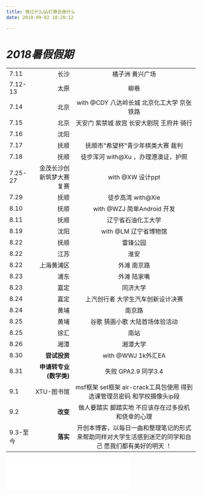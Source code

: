 ```yaml
---
title: 做过什么&&打算去做什么
date: 2018-09-02 18:20:12

---
```





# ***2018暑假假期*** # 
|     |  |    |
| :------- | ----: | :---: |
|   7.11|长沙 |橘子洲 黄兴广场     |
|   7.12-13| 太原    | 柳巷     |
|   7.14| 北京   |    with @CDY 八达岭长城 北京化工大学 京张铁路|
|   7.15| 北京 |  天安门 紫禁城 故宫 长安大剧院 王府井 骑行      |
|   7.16| 沈阳 |     |  
|   7.17| 抚顺   | 抚顺市"希望杯"青少年棋类大赛   裁判  |
|   7.18| 抚顺   |徒步浑河 with@Xu ，办理港澳证，护照  |
|   7.25-27 | 金茂长沙创新筑梦大赛复赛 |  with @XW 设计ppt   |  
|   7.29| 抚顺   |徒步高湾 with@Xie      |
|   8.10| 抚顺  |with @WZJ 简单Android 开发     |
|   8.11|抚顺    |辽宁省石油化工大学      |
|   8.19|沈阳    |with @LM 辽宁省博物馆      |
|   8.22|抚顺    |雷锋公园      |
|   8.22|江苏  |淮安      |
|   8.22|上海黄浦区    | 外滩 南京路   |
|   8.23|浦东  |外滩 陆家嘴      |
|   8.23|嘉定  |同济大学      |
|   8.24|嘉定  |上汽创行者 大学生汽车创新设计决赛     |
|   8.24|黄埔  |南京路      |
|   8.25|黄埔  |谷歌  猜画小歌  大陆首场体验活动    |
|   8.25|徐汇  |南站      |
|   8.26|湘潭  |湘潭大学      |
|   8.30|**尝试投资**  |with @WWJ 1k外汇EA       |
|   8.31|**申请转专业(数学类)**  |失败 GPA2.9 同学3.4      |
|   9.1| XTU-图书馆  | msf框架 set框架 air-crack工具包使用 得到选课管理员密码 和学校摄像头ip段    |
|   9.2| **改变**  | 做人要踏实 脚踏实地 不应该存在过多投机和侥幸的心理     |
|   9.3-至今| **落实** |  开创本博客，以每日一曲和整理笔记的形式 来帮助同样对大学生活感到迷茫的同学和自己 愿我们都有美好的明天 ！ |

<iframe frameborder="no" border="0" marginwidth="0" marginheight="0" width=330 height=86 src="//music.163.com/outchain/player?type=2&id=31134607&auto=1&height=66"></iframe>